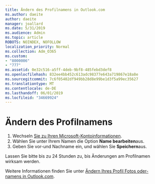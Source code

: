 ```yaml
---
title: Ändern des Profilnamens in Outlook.com
ms.author: daeite
author: daeite
manager: joallard
ms.date: 5/31/2019
ms.audience: Admin
ms.topic: article
ROBOTS: NOINDEX, NOFOLLOW
localization_priority: Normal
ms.collection: Adm_O365
ms.custom:
- "8000006"
- "777"
ms.assetid: 0e32c516-a5ff-4deb-9bf8-485febd3def8
ms.openlocfilehash: 832ee4bb452c613adc98377e643a719867e18a8e
ms.sourcegitcommit: 7c6f05402df949bb28d8e99be1d3f5a99ec35627
ms.translationtype: MT
ms.contentlocale: de-DE
ms.lasthandoff: 06/01/2019
ms.locfileid: "34669924"
---
```

# <a name="change-your-profile-name"></a>Ändern des Profilnamens

1. Wechseln [Sie zu Ihren Microsoft-Kontoinformationen](https://go.microsoft.com/fwlink/p/?linkid=860841).
2. Wählen Sie unter Ihrem Namen die Option **Name bearbeiten**aus.
3. Geben Sie vor-und Nachname ein, und wählen Sie **Speichern**aus.

Lassen Sie bitte bis zu 24 Stunden zu, bis Änderungen am Profilnamen wirksam werden.
  
Weitere Informationen finden Sie unter [Ändern Ihres Profil Fotos oder-namens in Outlook.com](https://go.microsoft.com/fwlink/?linkid=873110).